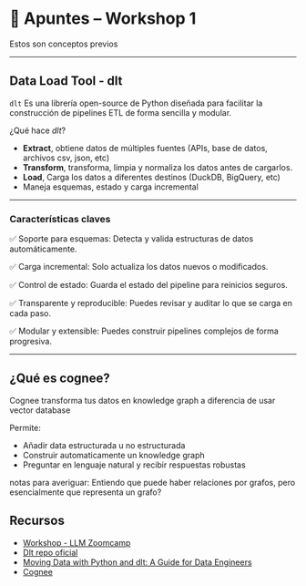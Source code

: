 
# 📘 Apuntes – Workshop 1

Estos son conceptos previos 

--- 
## Data Load Tool - dlt

`dlt` Es una librería open-source de Python diseñada para facilitar la construcción de pipelines ETL de forma sencilla y modular.

¿Qué hace *dlt*?
- **Extract**, obtiene datos de múltiples fuentes (APIs, base de datos, archivos csv, json, etc)
- **Transform**, transforma, limpia y normaliza los datos antes de cargarlos.
- **Load**, Carga los datos a diferentes destinos (DuckDB, BigQuery, etc)
- Maneja esquemas, estado y carga incremental

---
### Características claves

✅ Soporte para esquemas: Detecta y valida estructuras de datos automáticamente.

✅ Carga incremental: Solo actualiza los datos nuevos o modificados.

✅ Control de estado: Guarda el estado del pipeline para reinicios seguros.

✅ Transparente y reproducible: Puedes revisar y auditar lo que se carga en cada paso.

✅ Modular y extensible: Puedes construir pipelines complejos de forma progresiva.

---
## ¿Qué es cognee?
Cognee transforma tus datos en knowledge graph a diferencia de usar vector database

Permite: 
- Añadir data estructurada u no estructurada
- Construir automaticamente un knowledge graph
- Preguntar en lenguaje natural y recibir respuestas robustas


notas para averiguar: Entiendo que puede haber relaciones por grafos, pero esencialmente que representa un grafo? 

##








## Recursos

- [Workshop - LLM Zoomcamp](https://www.youtube.com/watch?v=MNt_KK32gys&ab_channel=DataTalksClub%E2%AC%9B)
- [Dlt repo oficial](https://github.com/dlt-hub/dlt)
- [Moving Data with Python and dlt: A Guide for Data Engineers](https://www.datacamp.com/tutorial/python-dlt)
- [Cognee](https://www.youtube.com/watch?v=1bezuvLwJmw)